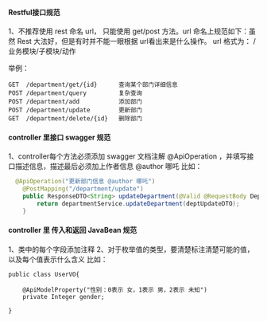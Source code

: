 #### Restful接口规范
1、不推荐使用 rest 命名 url， 只能使用 get/post 方法。url 命名上规范如下：虽然 Rest 大法好，但是有时并不能一眼根据 url看出来是什么操作。
url 格式为： 
/业务模块/子模块/动作

举例：
```
GET  /department/get/{id}      查询某个部门详细信息
POST /department/query         复杂查询
POST /department/add           添加部门
POST /department/update        更新部门
GET  /department/delete/{id}   删除部门
```
#### controller 里接口 swagger 规范
1、controller每个方法必须添加 swagger 文档注解 @ApiOperation ，并填写接口描述信息，描述最后必须加上作者信息 @author 哪吒 
比如：
```java
  @ApiOperation("更新部门信息 @author 哪吒")
    @PostMapping("/department/update")
    public ResponseDTO<String> updateDepartment(@Valid @RequestBody DeptUpdateDTO deptUpdateDTO) {
        return departmentService.updateDepartment(deptUpdateDTO);
    }
```

#### controller 里 传入和返回 JavaBean 规范
1、类中的每个字段添加注释
2、对于枚举值的类型，要清楚标注清楚可能的值，以及每个值表示什么含义
比如：
```
public class UserVO{

    @ApiModelProperty("性别：0表示 女，1表示 男，2表示 未知")
    private Integer gender;

}

```